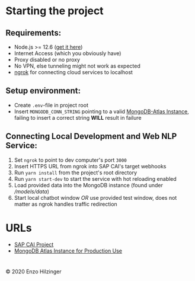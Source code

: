 # Starting the project

## Requirements:

- Node.js >= 12.6 ([get it here](https://nodejs.org/en/download/))
- Internet Access (which you obviously have)
- Proxy disabled or no proxy
- No VPN, else tunneling might not work as expected
- [ngrok](https://ngrok.com/) for connecting cloud services to localhost

## Setup environment:

- Create `.env`-file in project root
- Insert `MONGODB_CONN_STRING` pointing to a valid [MongoDB-Atlas Instance](https://www.mongodb.com/cloud/atlas), failing to insert a correct string **WILL** result in failure

## Connecting Local Development and Web NLP Service:

1. Set `ngrok` to point to dev computer's port `3000`
2. Insert HTTPS URL from ngrok into SAP CAI's target webhooks
3. Run `yarn install` from the project's root directory
4. Run `yarn start-dev` to start the service with hot reloading enabled
5. Load provided data into the MongoDB instance (found under _/models/data_)
6. Start local chatbot window _OR_ use provided test window, does not matter as ngrok handles traffic redirection

# URLs

- [SAP CAI Project](https://cai.tools.sap/theeny53/intsem/)
- [MongoDB Atlas Instance for Production Use](https://cloud.mongodb.com/v2/5d6c0dd9cf09a28b6f3d68cc#clusters/detail/Cluster0)

#

© 2020 Enzo Hilzinger
